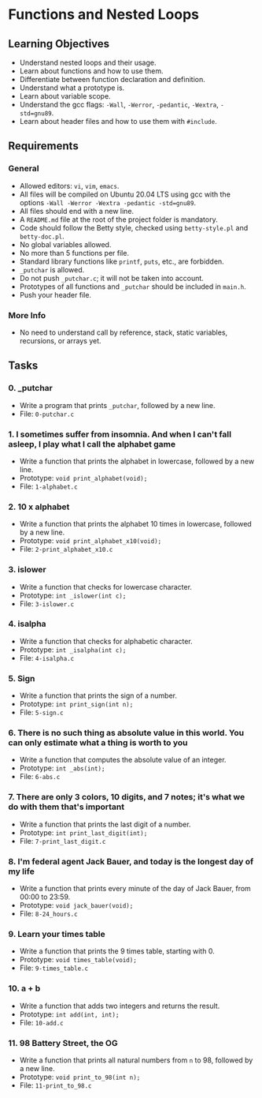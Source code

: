 # Functions and Nested Loops

## Learning Objectives
- Understand nested loops and their usage.
- Learn about functions and how to use them.
- Differentiate between function declaration and definition.
- Understand what a prototype is.
- Learn about variable scope.
- Understand the gcc flags: `-Wall`, `-Werror`, `-pedantic`, `-Wextra`, `-std=gnu89`.
- Learn about header files and how to use them with `#include`.

## Requirements
### General
- Allowed editors: `vi`, `vim`, `emacs`.
- All files will be compiled on Ubuntu 20.04 LTS using gcc with the options `-Wall -Werror -Wextra -pedantic -std=gnu89`.
- All files should end with a new line.
- A `README.md` file at the root of the project folder is mandatory.
- Code should follow the Betty style, checked using `betty-style.pl` and `betty-doc.pl`.
- No global variables allowed.
- No more than 5 functions per file.
- Standard library functions like `printf`, `puts`, etc., are forbidden.
- `_putchar` is allowed.
- Do not push `_putchar.c`; it will not be taken into account.
- Prototypes of all functions and `_putchar` should be included in `main.h`.
- Push your header file.

### More Info
- No need to understand call by reference, stack, static variables, recursions, or arrays yet.

## Tasks
### 0. _putchar
- Write a program that prints `_putchar`, followed by a new line.
- File: `0-putchar.c`

### 1. I sometimes suffer from insomnia. And when I can't fall asleep, I play what I call the alphabet game
- Write a function that prints the alphabet in lowercase, followed by a new line.
- Prototype: `void print_alphabet(void);`
- File: `1-alphabet.c`

### 2. 10 x alphabet
- Write a function that prints the alphabet 10 times in lowercase, followed by a new line.
- Prototype: `void print_alphabet_x10(void);`
- File: `2-print_alphabet_x10.c`

### 3. islower
- Write a function that checks for lowercase character.
- Prototype: `int _islower(int c);`
- File: `3-islower.c`

### 4. isalpha
- Write a function that checks for alphabetic character.
- Prototype: `int _isalpha(int c);`
- File: `4-isalpha.c`

### 5. Sign
- Write a function that prints the sign of a number.
- Prototype: `int print_sign(int n);`
- File: `5-sign.c`

### 6. There is no such thing as absolute value in this world. You can only estimate what a thing is worth to you
- Write a function that computes the absolute value of an integer.
- Prototype: `int _abs(int);`
- File: `6-abs.c`

### 7. There are only 3 colors, 10 digits, and 7 notes; it's what we do with them that's important
- Write a function that prints the last digit of a number.
- Prototype: `int print_last_digit(int);`
- File: `7-print_last_digit.c`

### 8. I'm federal agent Jack Bauer, and today is the longest day of my life
- Write a function that prints every minute of the day of Jack Bauer, from 00:00 to 23:59.
- Prototype: `void jack_bauer(void);`
- File: `8-24_hours.c`

### 9. Learn your times table
- Write a function that prints the 9 times table, starting with 0.
- Prototype: `void times_table(void);`
- File: `9-times_table.c`

### 10. a + b
- Write a function that adds two integers and returns the result.
- Prototype: `int add(int, int);`
- File: `10-add.c`

### 11. 98 Battery Street, the OG
- Write a function that prints all natural numbers from `n` to 98, followed by a new line.
- Prototype: `void print_to_98(int n);`
- File: `11-print_to_98.c`
